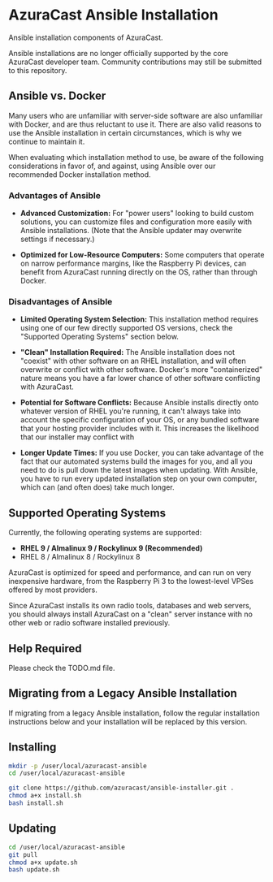 # AzuraCast Ansible Installation

Ansible installation components of AzuraCast.

Ansible installations are no longer officially supported by the core AzuraCast developer team. Community contributions may still be submitted to this repository.

## Ansible vs. Docker

Many users who are unfamiliar with server-side software are also unfamiliar with Docker, and are thus reluctant to use it. There are also valid reasons to use the Ansible installation in certain circumstances, which is why we continue to maintain it.

When evaluating which installation method to use, be aware of the following considerations in favor of, and against, using Ansible over our recommended Docker installation method.

### Advantages of Ansible

- **Advanced Customization:** For "power users" looking to build custom solutions, you can customize files and configuration more easily with Ansible installations. (Note that the Ansible updater may overwrite settings if necessary.)

- **Optimized for Low-Resource Computers:** Some computers that operate on narrow performance margins, like the Raspberry Pi devices, can benefit from AzuraCast running directly on the OS, rather than through Docker.

### Disadvantages of Ansible

- **Limited Operating System Selection:** This installation method requires using one of our few directly supported OS versions, check the "Supported Operating Systems" section below.

- **"Clean" Installation Required:** The Ansible installation does not "coexist" with other software on an RHEL installation, and will often overwrite or conflict with other software. Docker's more "containerized" nature means you have a far lower chance of other software conflicting with AzuraCast.

- **Potential for Software Conflicts:** Because Ansible installs directly onto whatever version of RHEL you're running, it can't always take into account the specific configuration of your OS, or any bundled software that your hosting provider includes with it. This increases the likelihood that our installer may conflict with 

- **Longer Update Times:** If you use Docker, you can take advantage of the fact that our automated systems build the images for you, and all you need to do is pull down the latest images when updating. With Ansible, you have to run every updated installation step on your own computer, which can (and often does) take much longer.

## Supported Operating Systems

Currently, the following operating systems are supported:

- **RHEL 9 / Almalinux 9 / Rockylinux 9 (Recommended)**
- RHEL 8 / Almalinux 8 / Rockylinux 8


AzuraCast is optimized for speed and performance, and can run on very inexpensive hardware, from the Raspberry Pi 3 to the lowest-level VPSes offered by most providers.

Since AzuraCast installs its own radio tools, databases and web servers, you should always install AzuraCast on a "clean" server instance with no other web or radio software installed previously.

## Help Required

Please check the TODO.md file.

## Migrating from a Legacy Ansible Installation

If migrating from a legacy Ansible installation, follow the regular installation instructions below and your installation will be replaced by this version.

## Installing

```bash
mkdir -p /user/local/azuracast-ansible
cd /user/local/azuracast-ansible

git clone https://github.com/azuracast/ansible-installer.git .
chmod a+x install.sh
bash install.sh
```

## Updating

```bash
cd /user/local/azuracast-ansible
git pull
chmod a+x update.sh
bash update.sh
```
